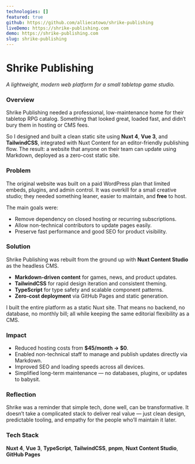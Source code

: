 ```yaml
---
technologies: []
featured: true
github: https://github.com/alliecatowo/shrike-publishing
liveDemo: https://shrike-publishing.com
demo: https://shrike-publishing.com
slug: shrike-publishing
---
```


# Shrike Publishing

*A lightweight, modern web platform for a small tabletop game studio.*

### Overview

Shrike Publishing needed a professional, low-maintenance home for their tabletop RPG catalog. Something that looked great, loaded fast, and didn’t bury them in hosting or CMS fees.

So I designed and built a clean static site using **Nuxt 4**, **Vue 3**, and **TailwindCSS**, integrated with Nuxt Content for an editor-friendly publishing flow. The result: a website that anyone on their team can update using Markdown, deployed as a zero-cost static site.

### Problem

The original website was built on a paid WordPress plan that limited embeds, plugins, and admin control. It was overkill for a small creative studio; they needed something leaner, easier to maintain, and **free** to host.

The main goals were:

- Remove dependency on closed hosting or recurring subscriptions.
- Allow non-technical contributors to update pages easily.
- Preserve fast performance and good SEO for product visibility.

### Solution

Shrike Publishing was rebuilt from the ground up with **Nuxt Content Studio** as the headless CMS.

- **Markdown-driven content** for games, news, and product updates.
- **TailwindCSS** for rapid design iteration and consistent theming.
- **TypeScript** for type safety and scalable component patterns.
- **Zero-cost deployment** via GitHub Pages and static generation.

I built the entire platform as a static Nuxt site. That means no backend, no database, no monthly bill; all while keeping the same editorial flexibility as a CMS.

### Impact

- Reduced hosting costs from **$45/month → $0**.
- Enabled non-technical staff to manage and publish updates directly via Markdown.
- Improved SEO and loading speeds across all devices.
- Simplified long-term maintenance — no databases, plugins, or updates to babysit.

### Reflection

Shrike was a reminder that simple tech, done well, can be transformative. It doesn’t take a complicated stack to deliver real value — just clean design, predictable tooling, and empathy for the people who’ll maintain it later.

### Tech Stack

**Nuxt 4**, **Vue 3**, **TypeScript**, **TailwindCSS**, **pnpm**, **Nuxt Content Studio**, **GitHub Pages**
